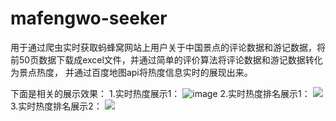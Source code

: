 # mafengwo-seeker
用于通过爬虫实时获取蚂蜂窝网站上用户关于中国景点的评论数据和游记数据，将前50页数据下载成excel文件，并通过简单的评价算法将评论数据和游记数据转化为景点热度，
并通过百度地图api将热度信息实时的展现出来。

下面是相关的展示效果：
1.实时热度展示1：
![image](https://github.com/zlzhang0122/mafengwo-seeker/blob/master/%E5%B1%95%E7%A4%BA%E6%95%88%E6%9E%9C1.png)
2.实时热度排名展示1：
![](https://github.com/zlzhang0122/mafengwo-seeker/blob/master/%E5%B1%95%E7%A4%BA%E6%95%88%E6%9E%9C2.png)
3.实时热度排名展示2：
![](https://github.com/zlzhang0122/mafengwo-seeker/blob/master/%E5%B1%95%E7%A4%BA%E6%95%88%E6%9E%9C3.png)
